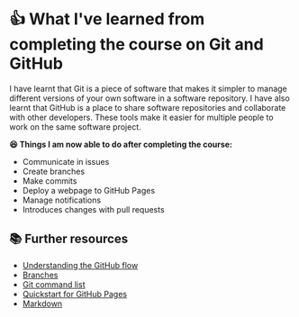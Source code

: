 # 👍 What I've learned from completing the course on Git and GitHub


I have learnt that Git is a piece of software that makes it simpler to manage different versions of your own software in a software repository. I have also learnt that GitHub is a place to share software repositories and collaborate with other developers. These tools make it easier for multiple people to work on the same software project.


**😆 Things I am now able to do after completing the course:**
- Communicate in issues
- Create branches
- Make commits
- Deploy a webpage to GitHub Pages
- Manage notifications
- Introduces changes with pull requests


## 📚 Further resources
- [Understanding the GitHub flow](https://docs.github.com/en/get-started/quickstart/github-flow)
- [Branches](https://docs.github.com/en/pull-requests/collaborating-with-pull-requests/proposing-changes-to-your-work-with-pull-requests/about-branches)
- [Git command list](https://git-scm.com/docs)
- [Quickstart for GitHub Pages](https://docs.github.com/en/pages/quickstart) 
- [Markdown](https://docs.github.com/en/github/writing-on-github/getting-started-with-writing-and-formatting-on-github/basic-writing-and-formatting-syntax)